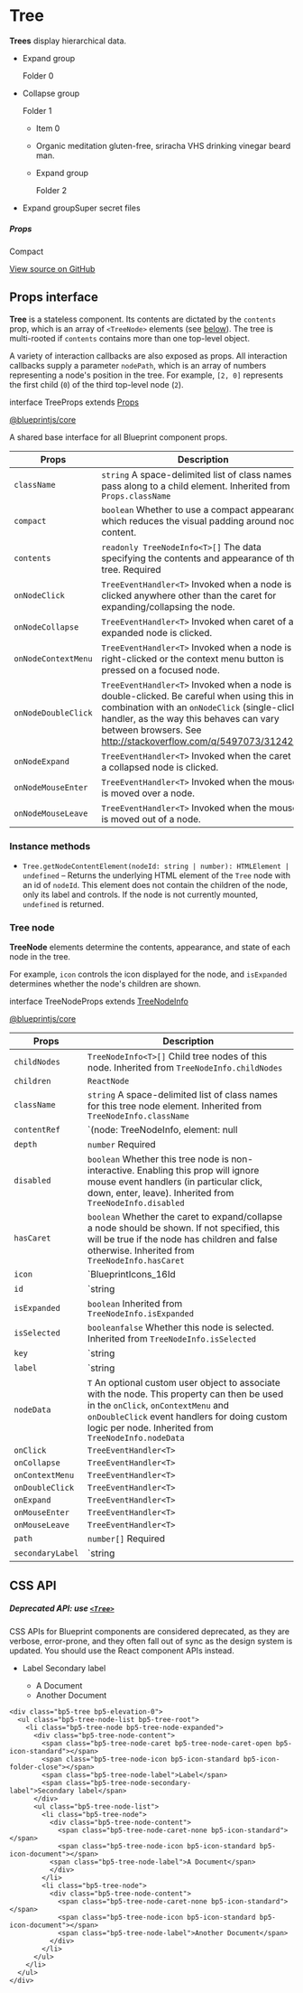 # Tree

**Trees** display hierarchical data.

* Expand group

  Folder 0
* Collapse group

  Folder 1

  + Item 0
  + Organic meditation gluten-free, sriracha VHS drinking vinegar beard man.
  + Expand group

    Folder 2
* Expand groupSuper secret files

##### Props

Compact

[View source on GitHub](https://github.com/palantir/blueprint/blob/develop/packages/docs-app/src/examples/core-examples/treeExample.tsx)

## Props interface

**Tree** is a stateless component. Its contents are dictated by the `contents` prop, which is an array of `<TreeNode>`
elements (see [below](#components/tree.tree-node)). The tree is multi-rooted if `contents` contains more than one
top-level object.

A variety of interaction callbacks are also exposed as props. All interaction callbacks supply a parameter `nodePath`,
which is an array of numbers representing a node's position in the tree. For example, `[2, 0]` represents the first
child (`0`) of the third top-level node (`2`).

interface TreeProps extends [Props](#api/Props)

[@blueprintjs/core](https://github.com/palantir/blueprint/blob/d356c8eea/packages/core/src/components/tree/tree.tsx#L26)

A shared base interface for all Blueprint component props.

| Props | Description |
| --- | --- |
| `className` | `string` A space-delimited list of class names to pass along to a child element.  Inherited from `Props.className` |
| `compact` | `boolean` Whether to use a compact appearance which reduces the visual padding around node content. |
| `contents` | `readonly TreeNodeInfo<T>[]` The data specifying the contents and appearance of the tree.  Required |
| `onNodeClick` | `TreeEventHandler<T>` Invoked when a node is clicked anywhere other than the caret for expanding/collapsing the node. |
| `onNodeCollapse` | `TreeEventHandler<T>` Invoked when caret of an expanded node is clicked. |
| `onNodeContextMenu` | `TreeEventHandler<T>` Invoked when a node is right-clicked or the context menu button is pressed on a focused node. |
| `onNodeDoubleClick` | `TreeEventHandler<T>` Invoked when a node is double-clicked. Be careful when using this in combination with an `onNodeClick` (single-click) handler, as the way this behaves can vary between browsers. See <http://stackoverflow.com/q/5497073/3124288> |
| `onNodeExpand` | `TreeEventHandler<T>` Invoked when the caret of a collapsed node is clicked. |
| `onNodeMouseEnter` | `TreeEventHandler<T>` Invoked when the mouse is moved over a node. |
| `onNodeMouseLeave` | `TreeEventHandler<T>` Invoked when the mouse is moved out of a node. |

### Instance methods

* `Tree.getNodeContentElement(nodeId: string | number): HTMLElement | undefined` –
  Returns the underlying HTML element of the `Tree` node with an id of `nodeId`.
  This element does not contain the children of the node, only its label and controls.
  If the node is not currently mounted, `undefined` is returned.

### Tree node

**TreeNode** elements determine the contents, appearance, and state of each node in the tree.

For example, `icon` controls the icon displayed for the node, and `isExpanded` determines whether the node's children
are shown.

interface TreeNodeProps extends [TreeNodeInfo](#api/TreeNodeInfo)<T>

[@blueprintjs/core](https://github.com/palantir/blueprint/blob/d356c8eea/packages/core/src/components/tree/treeNode.tsx#L29)

| Props | Description |
| --- | --- |
| `childNodes` | `TreeNodeInfo<T>[]` Child tree nodes of this node.  Inherited from `TreeNodeInfo.childNodes` |
| `children` | `ReactNode` |
| `className` | `string` A space-delimited list of class names for this tree node element.  Inherited from `TreeNodeInfo.className` |
| `contentRef` | `(node: TreeNodeInfo<T>, element: null | HTMLDivElement) => void` |
| `depth` | `number`   Required |
| `disabled` | `boolean` Whether this tree node is non-interactive. Enabling this prop will ignore mouse event handlers (in particular click, down, enter, leave).  Inherited from `TreeNodeInfo.disabled` |
| `hasCaret` | `boolean` Whether the caret to expand/collapse a node should be shown. If not specified, this will be true if the node has children and false otherwise.  Inherited from `TreeNodeInfo.hasCaret` |
| `icon` | `BlueprintIcons_16Id | MaybeElement` The name of a Blueprint icon (or an icon element) to render next to the node's label.  Inherited from `TreeNodeInfo.icon` |
| `id` | `string | number` A unique identifier for the node.  RequiredInherited from `TreeNodeInfo.id` |
| `isExpanded` | `boolean`   Inherited from `TreeNodeInfo.isExpanded` |
| `isSelected` | `booleanfalse` Whether this node is selected.  Inherited from `TreeNodeInfo.isSelected` |
| `key` | `string | number` |
| `label` | `string | Element` The main label for the node.  RequiredInherited from `TreeNodeInfo.label` |
| `nodeData` | `T` An optional custom user object to associate with the node. This property can then be used in the `onClick`, `onContextMenu` and `onDoubleClick` event handlers for doing custom logic per node.  Inherited from `TreeNodeInfo.nodeData` |
| `onClick` | `TreeEventHandler<T>` |
| `onCollapse` | `TreeEventHandler<T>` |
| `onContextMenu` | `TreeEventHandler<T>` |
| `onDoubleClick` | `TreeEventHandler<T>` |
| `onExpand` | `TreeEventHandler<T>` |
| `onMouseEnter` | `TreeEventHandler<T>` |
| `onMouseLeave` | `TreeEventHandler<T>` |
| `path` | `number[]`   Required |
| `secondaryLabel` | `string | MaybeElement` A secondary label/component that is displayed at the right side of the node.  Inherited from `TreeNodeInfo.secondaryLabel` |

## CSS API

##### Deprecated API: use [`<Tree>`](#core/components/tree)

CSS APIs for Blueprint components are considered deprecated, as they are verbose, error-prone, and they
often fall out of sync as the design system is updated. You should use the React component APIs instead.

* Label
  Secondary label

  + A Document
  + Another Document

```
<div class="bp5-tree bp5-elevation-0">  
  <ul class="bp5-tree-node-list bp5-tree-root">  
    <li class="bp5-tree-node bp5-tree-node-expanded">  
      <div class="bp5-tree-node-content">  
        <span class="bp5-tree-node-caret bp5-tree-node-caret-open bp5-icon-standard"></span>  
        <span class="bp5-tree-node-icon bp5-icon-standard bp5-icon-folder-close"></span>  
        <span class="bp5-tree-node-label">Label</span>  
        <span class="bp5-tree-node-secondary-label">Secondary label</span>  
      </div>  
      <ul class="bp5-tree-node-list">  
        <li class="bp5-tree-node">  
          <div class="bp5-tree-node-content">  
            <span class="bp5-tree-node-caret-none bp5-icon-standard"></span>  
            <span class="bp5-tree-node-icon bp5-icon-standard bp5-icon-document"></span>  
          <span class="bp5-tree-node-label">A Document</span>  
          </div>  
        </li>  
        <li class="bp5-tree-node">  
          <div class="bp5-tree-node-content">  
            <span class="bp5-tree-node-caret-none bp5-icon-standard"></span>  
            <span class="bp5-tree-node-icon bp5-icon-standard bp5-icon-document"></span>  
            <span class="bp5-tree-node-label">Another Document</span>  
          </div>  
        </li>  
      </ul>  
    </li>  
  </ul>  
</div>  

```